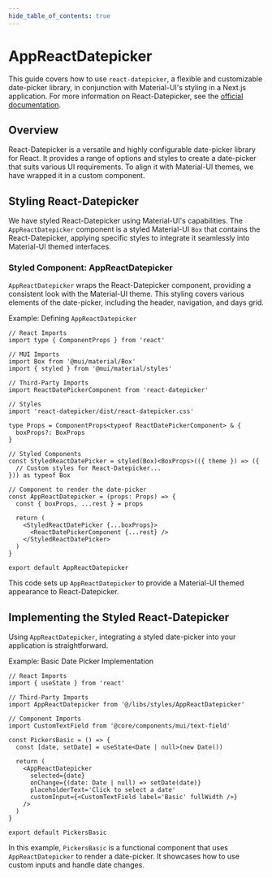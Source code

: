 ```yaml
---
hide_table_of_contents: true
---
```


# AppReactDatepicker

This guide covers how to use `react-datepicker`, a flexible and customizable date-picker library, in conjunction with Material-UI's styling in a Next.js application. For more information on React-Datepicker, see the [official documentation](https://reactdatepicker.com/).

## Overview

React-Datepicker is a versatile and highly configurable date-picker library for React. It provides a range of options and styles to create a date-picker that suits various UI requirements. To align it with Material-UI themes, we have wrapped it in a custom component.

## Styling React-Datepicker

We have styled React-Datepicker using Material-UI's capabilities. The `AppReactDatepicker` component is a styled Material-UI `Box` that contains the React-Datepicker, applying specific styles to integrate it seamlessly into Material-UI themed interfaces.

### Styled Component: AppReactDatepicker

`AppReactDatepicker` wraps the React-Datepicker component, providing a consistent look with the Material-UI theme. This styling covers various elements of the date-picker, including the header, navigation, and days grid.

Example: Defining `AppReactDatepicker`

```tsx
// React Imports
import type { ComponentProps } from 'react'

// MUI Imports
import Box from '@mui/material/Box'
import { styled } from '@mui/material/styles'

// Third-Party Imports
import ReactDatePickerComponent from 'react-datepicker'

// Styles
import 'react-datepicker/dist/react-datepicker.css'

type Props = ComponentProps<typeof ReactDatePickerComponent> & {
  boxProps?: BoxProps
}

// Styled Components
const StyledReactDatePicker = styled(Box)<BoxProps>(({ theme }) => ({
  // Custom styles for React-Datepicker...
})) as typeof Box

// Component to render the date-picker
const AppReactDatepicker = (props: Props) => {
  const { boxProps, ...rest } = props

  return (
    <StyledReactDatePicker {...boxProps}>
      <ReactDatePickerComponent {...rest} />
    </StyledReactDatePicker>
  )
}

export default AppReactDatepicker
```

This code sets up `AppReactDatepicker` to provide a Material-UI themed appearance to React-Datepicker.

## Implementing the Styled React-Datepicker

Using `AppReactDatepicker`, integrating a styled date-picker into your application is straightforward.

Example: Basic Date Picker Implementation

```tsx
// React Imports
import { useState } from 'react'

// Third-Party Imports
import AppReactDatepicker from '@/libs/styles/AppReactDatepicker'

// Component Imports
import CustomTextField from '@core/components/mui/text-field'

const PickersBasic = () => {
  const [date, setDate] = useState<Date | null>(new Date())

  return (
    <AppReactDatepicker
      selected={date}
      onChange={(date: Date | null) => setDate(date)}
      placeholderText='Click to select a date'
      customInput={<CustomTextField label='Basic' fullWidth />}
    />
  )
}

export default PickersBasic
```

In this example, `PickersBasic` is a functional component that uses `AppReactDatepicker` to render a date-picker. It showcases how to use custom inputs and handle date changes.
